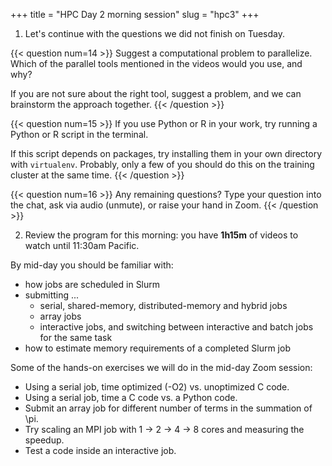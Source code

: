 +++
title = "HPC Day 2 morning session"
slug = "hpc3"
+++

1. Let's continue with the questions we did not finish on Tuesday.

{{< question num=14 >}}
Suggest a computational problem to parallelize. Which of the parallel tools mentioned in the videos would you use, and
why?

If you are not sure about the right tool, suggest a problem, and we can brainstorm the approach together.
{{< /question >}}

{{< question num=15 >}}
If you use Python or R in your work, try running a Python or R script in the terminal.

If this script depends on packages, try installing them in your own directory with `virtualenv`. Probably, only a few of
you should do this on the training cluster at the same time.
{{< /question >}}

{{< question num=16 >}}
Any remaining questions? Type your question into the chat, ask via audio (unmute), or raise your hand in Zoom.
{{< /question >}}

<!-- here paste the answered questions from Tuesday -->

2. Review the program for this morning: you have **1h15m** of videos to watch until 11:30am Pacific.

By mid-day you should be familiar with:

- how jobs are scheduled in Slurm
- submitting ...
  - serial, shared-memory, distributed-memory and hybrid jobs
  - array jobs
  - interactive jobs, and switching between interactive and batch jobs for the same task
- how to estimate memory requirements of a completed Slurm job

Some of the hands-on exercises we will do in the mid-day Zoom session:

- Using a serial job, time optimized (-O2) vs. unoptimized C code.
- Using a serial job, time a C code vs. a Python code.
- Submit an array job for different number of terms in the summation of \pi.
- Try scaling an MPI job with 1 -> 2 -> 4 -> 8 cores and measuring the speedup.
- Test a code inside an interactive job.

<!-- - Edit a remote file in nano or vi or emacs. -->
<!-- - Try to understand what the default GNU compiler module does: run `module show` on it, print `PATH` -->
<!--   variable, locate the GNU C compiler. -->
<!-- - Check if your favourite research software is installed on the cluster. -->
<!-- - Write a makefile from scratch. -->
<!-- - Try left+right or upper+lower split panes in tmux on the cluster. -->
